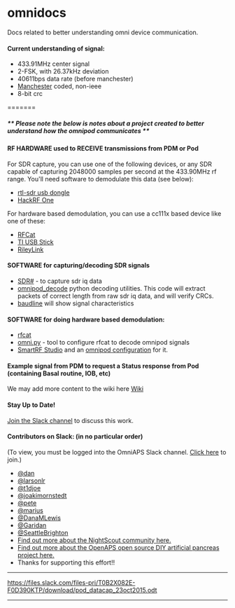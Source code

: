 # omnidocs
Docs related to better understanding omni device communication.


#### Current understanding of signal:

* 433.91MHz center signal
* 2-FSK, with 26.37kHz deviation
* 40611bps data rate (before manchester)
* [Manchester](https://en.wikipedia.org/wiki/Manchester_code) coded, non-ieee
* 8-bit crc

=======
##### ** Please note the below is notes about a project created to better understand how the omnipod communicates **

#### RF HARDWARE used to RECEIVE transmissions from PDM or Pod

For SDR capture, you can use one of the following devices, or any SDR capable of capturing 2048000 samples per second at the 433.90MHz rf range. You'll need software to demodulate this data (see below):
  * [rtl-sdr usb dongle](http://saw.amazon.com/gp/product/B00P2UOU72) 
  * [HackRF One](https://greatscottgadgets.com/hackrf/)

For hardware based demodulation, you can use a cc111x based device like one of these:
  * [RFCat](http://int3.cc/products/rfcat)
  * [TI USB Stick](http://www.ti.com/tool/cc1111emk868-915)
  * [RileyLink](https://github.com/ps2/rileylink)

#### SOFTWARE for capturing/decoding SDR signals
  * [SDR#](http://www.rtl-sdr.com/tag/sdrsharp) - to capture sdr iq data
  * [omnipod_decode](https://github.com/ps2/omnipod_decode) python decoding utilities. This code will extract packets of correct length from raw sdr iq data, and will verify CRCs.
  * [baudline](http://www.baudline.com/) will show signal characteristics

#### SOFTWARE for doing hardware based demodulation:

  * [rfcat](https://bitbucket.org/atlas0fd00m/rfcat)
  * [omni.py](https://github.com/openaps/omnidocs/blob/master/rfcat/omni.py) - tool to configure rfcat to decode omnipod signals
  * [SmartRF Studio](http://www.ti.com/tool/smartrftm-studio) and an [omnipod configuration](https://github.com/ps2/omnipod_decode/blob/master/cc1110_24mhz.xml) for it.
  

#### Example signal from PDM to request a Status response from Pod (containing Basal routine, IOB, etc)

We may add more content to the wiki here [Wiki](https://github.com/openaps/omnidocs/wiki)

#### Stay Up to Date!
[Join the Slack channel](https://omniapsslack.azurewebsites.net/) to discuss this work.

#### Contributors on Slack: (in no particular order)
(To view, you must be logged into the OmniAPS Slack channel. [Click here](https://omniapsslack.azurewebsites.net/) to join.)
* [@dan](https://omniaps.slack.com/team/dan)
* [@larsonlr](https://omniaps.slack.com/team/larsonlr)
* [@t1djoe](https://omniaps.slack.com/team/t1djoe)
* [@joakimornstedt](https://omniaps.slack.com/team/joakimornstedt)
* [@pete](https://omniaps.slack.com/team/pete)
* [@marius](https://omniaps.slack.com/team/marius) 
* [@DanaMLewis](https://omniaps.slack.com/team/danamlewis)
* [@Garidan](https://omniaps.slack.com/team/garidan)
* [@SeattleBrighton](https://omniaps.slack.com/team/seattlebrighton)
* [Find out more about the NightScout community here.](https://github.com/nightscout)
* [Find out more about the OpenAPS open source DIY artificial pancreas project here.](https://openaps.org)
* Thanks for supporting this effort!!

***
https://files.slack.com/files-pri/T0B2X082E-F0D390KTP/download/pod_datacap_23oct2015.odt
***
